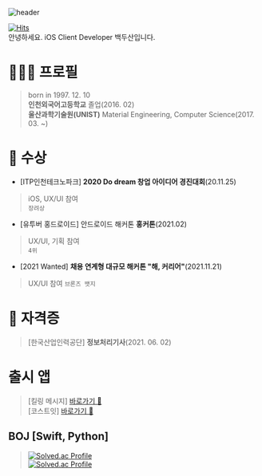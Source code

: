 ![header](https://capsule-render.vercel.app/api?type=rounded&color=auto&height=300&section=header&text=Hi!%20I'm%20Dusan%20Baek%20&fontSize=90)

[![Hits](https://hits.seeyoufarm.com/api/count/incr/badge.svg?url=https%3A%2F%2Fgithub.com%2Fbaekdusan&count_bg=%2379C83D&title_bg=%23555555&icon=&icon_color=%23E7E7E7&title=hits&edge_flat=false)](https://hits.seeyoufarm.com)
<br>안녕하세요. iOS Client Developer 백두산입니다.
# 🧑🏻‍💻 프로필

> born in 1997. 12. 10<br>
> **인천외국어고등학교** 졸업(2016. 02)<br>
> **울산과학기술원(UNIST)** Material Engineering, Computer Science(2017. 03. ~)<br>

# 🥇 수상
- [ITP인천테크노파크] **2020 Do dream 창업 아이디어 경진대회**(20.11.25)
> iOS, UX/UI 참여<br>
> `장려상`
- [유투버 홍드로이드] 안드로이드 해커톤 **홍커톤**(2021.02)
> UX/UI, 기획 참여<br>
> `4위`
- [2021 Wanted] **채용 연계형 대규모 해커톤 "해, 커리어"**(2021.11.21)
> UX/UI 참여
> `브론즈 뱃지`

# 🪪 자격증
> [한국산업인력공단] **정보처리기사**(2021. 06. 02)

# 출시 앱
> [킬링 메시지] [바로가기 🔗](https://apps.apple.com/kr/app/id1530713506)<br>
> [코스트잇] [바로가기 🔗](https://apps.apple.com/kr/app/id1585170231)

## BOJ [Swift, Python]
> [![Solved.ac Profile](http://mazassumnida.wtf/api/generate_badge?boj=santoo)](https://solved.ac/santoo)<br>
> [![Solved.ac Profile](http://mazassumnida.wtf/api/generate_badge?boj=dusanbaek)](https://solved.ac/dusanbaek)

